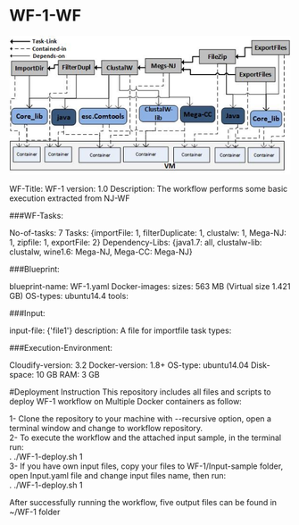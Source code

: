 # WF-1-WF
![myimage-alt-tag](https://github.com/WF-ShAre/WF-1-WF/blob/master/WF-1.jpg)


  WF-Title: WF-1 
  version: 1.0 
  Description: The workflow performs some basic execution extracted from NJ-WF  

###WF-Tasks:

  No-of-tasks: 7 
  Tasks: {importFile: 1, filterDuplicate: 1, clustalw: 1, Mega-NJ: 1, zipfile: 1, exportFile: 2} 
  Dependency-Libs: {java1.7: all, clustalw-lib: clustalw, wine1.6: Mega-NJ, Mega-CC: Mega-NJ} 

###Blueprint:

  blueprint-name: WF-1.yaml 
  Docker-images: 
  sizes: 563 MB (Virtual size 1.421 GB) 
  OS-types: ubuntu14.4 
  tools: 

###Input:

  input-file: {'file1'} 
  description: A file for importfile task 
  types: 

###Execution-Environment:

  Cloudify-version: 3.2 
  Docker-version: 1.8+ 
  OS-type: ubuntu14.04 
  Disk-space: 10 GB 
  RAM: 3 GB 

#Deployment Instruction
This repository includes all files and scripts to deploy WF-1 workflow on Multiple Docker containers as follow:

1- Clone the repository to your machine with --recursive option, open a terminal window and change to workflow repository.  
2- To execute the workflow and the attached input sample, in the terminal run:   
   . ./WF-1-deploy.sh 1    
3- If you have own input files, copy your files to WF-1/Input-sample folder, open Input.yaml file and change input files name, then
   run:  
   . ./WF-1-deploy.sh 1   
    
After successfully running the workflow, five output files can be found in ~/WF-1 folder 
